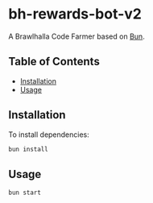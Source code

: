 # bh-rewards-bot-v2

A Brawlhalla Code Farmer based on [Bun](https://bun.sh/).

## Table of Contents

- [Installation](#installation)
- [Usage](#usage)

## Installation

To install dependencies:

```bash
bun install
```

## Usage

```bash
bun start
```

